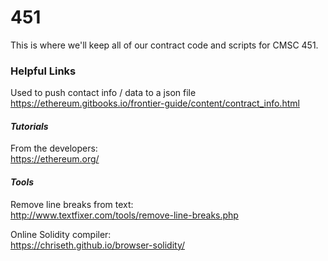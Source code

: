 # 451
This is where we'll keep all of our contract code and scripts for CMSC 451.

### Helpful Links  
Used to push contact info / data to a json file
https://ethereum.gitbooks.io/frontier-guide/content/contract_info.html

#### _Tutorials_  
From the developers:  
https://ethereum.org/  

#### _Tools_
Remove line breaks from text:  
http://www.textfixer.com/tools/remove-line-breaks.php  

Online Solidity compiler:  
https://chriseth.github.io/browser-solidity/
